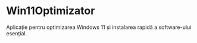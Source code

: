 # Win11Optimizator
Aplicație pentru optimizarea Windows 11 și instalarea rapidă a software-ului esențial.
